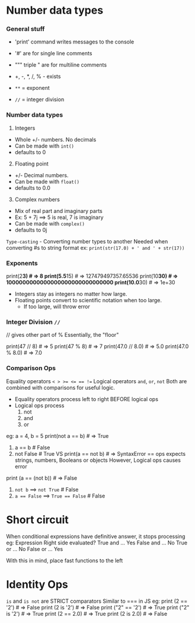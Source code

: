 # Number data types

### General stuff 
* 'print' command writes messages to the console
* '#' are for single line comments
* """ triple " are for multiline comments 

* +, -, *, /, % - exists
* `**` = exponent
* `//` = integer division
 
### Number data types
1. Integers
  - Whole +/- numbers. No decimals
  - Can be made with `int()`
  - defaults to 0

2. Floating point 
  - +/- Decimal numbers.
  - Can be made with `float()`
  - defaults to 0.0

3. Complex numbers
  - Mix of real part and imaginary parts
  - Ex: 5 + 7j ==> 5 is real, 7 is imaginary
  - Can be made with `complex()`
  - defaults to 0j

`Type-casting` - Converting number types to another 
Needed when converting #s to string format
ex: `print(str(17.0) + ' and ' + str(17))`

### Exponents
print(2**3)        # => 8
print(5.5**15)     # => 127479497357.65536
print(10**30)      # => 1000000000000000000000000000000
print(10.0**30)    # => 1e+30

* Integers stay as integers no matter how large.
* Floating points convert to scientific notation when too large.
    - If too large, will throw error

### Integer Division `//`
// gives other part of %
Essentially, the "floor"

print(47 // 8)         # => 5
print(47 % 8)          # => 7
print(47.0 // 8.0)     # => 5.0
print(47.0 % 8.0)      # => 7.0


### Comparison Ops
Equality operators `< > >= <= == !=` 
Logical operators `and`, `or`, `not` 
Both are combined with comparisons for useful logic.

* Equality operators process left to right BEFORE logical ops
* Logical ops process 
  1. not
  2. and
  3. or

eg: 
a = 4, b = 5
print(not a == b)     # => True
1. a == b     # False
2. not False  # True
VS
print(a == not b)    # => SyntaxError
== ops expects strings, numbers, Booleans or objects
However, Logical ops causes error

print (a == (not b))    # => False
1. `not b` ==> `not True`           # False
2. `a == False` ==> `True == False` # False

# Short circuit
When conditional expressions have definitive answer, it stops processing
eg: 
Expression	  Right side evaluated?
True and  ...	Yes
False and ...	No
True or   ...	No
False or  ...	Yes

With this in mind, place fast functions to the left


# Identity Ops
`is` and `is not` are STRICT comparators
Similar to === in JS
eg: 
  print (2 == '2')    # => False
  print (2 is '2')    # => False
  print ("2" == '2')    # => True
  print ("2" is '2')    # => True
  print (2 == 2.0)    # => True
  print (2 is 2.0)    # => False